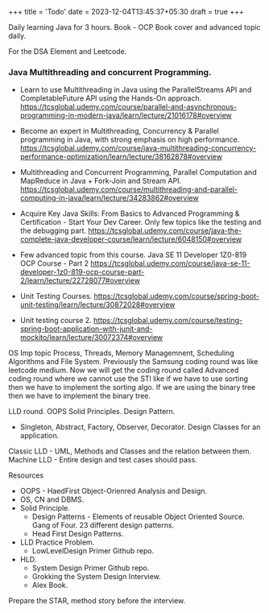 +++
title = 'Todo'
date = 2023-12-04T13:45:37+05:30
draft = true
+++


Daily learning Java for 3 hours. Book - OCP Book cover and advanced topic daily.



For the DSA Element and Leetcode.

### Java Multithreading and concurrent Programming.
- Learn to use Multithreading in Java using the ParallelStreams API and CompletableFuture API using the Hands-On approach.
https://tcsglobal.udemy.com/course/parallel-and-asynchronous-programming-in-modern-java/learn/lecture/21016178#overview

- Become an expert in Multithreading, Concurrency & Parallel programming in Java, with strong emphasis on high performance.
  https://tcsglobal.udemy.com/course/java-multithreading-concurrency-performance-optimization/learn/lecture/38162878#overview

- Multithreading and Concurrent Programming, Parallel Computation and MapReduce in Java + Fork-Join and Stream API.
https://tcsglobal.udemy.com/course/multithreading-and-parallel-computing-in-java/learn/lecture/34283862#overview

- Acquire Key Java Skills: From Basics to Advanced Programming & Certification - Start Your Dev Career. Only few topics like the testing and the debugging part.
https://tcsglobal.udemy.com/course/java-the-complete-java-developer-course/learn/lecture/6048150#overview

- Few advanced topic from this course. Java SE 11 Developer 1Z0-819 OCP Course - Part 2
  https://tcsglobal.udemy.com/course/java-se-11-developer-1z0-819-ocp-course-part-2/learn/lecture/22728077#overview
- Unit Testing Courses.
  https://tcsglobal.udemy.com/course/spring-boot-unit-testing/learn/lecture/30872028#overview
- Unit testing course 2. https://tcsglobal.udemy.com/course/testing-spring-boot-application-with-junit-and-mockito/learn/lecture/30072374#overview


OS 
Imp topic
Process, Threads, Memory Managemnent, Scheduling Algorithms and File System.
Previously the Samsung coding round was like leetcode medium. Now we will get the coding round called Advanced coding round where we cannot use the STl like if we have to use sorting then we have to implement the sorting algo. If we are using the binary tree then we have to implement the binary tree.

LLD round.
OOPS 
Solid Principles.
Design Pattern. 
  - Singleton, Abstract, Factory, Observer, Decorator.
Design Classes for an application.

Classic LLD - UML, Methods and Classes and the relation between them.
Machine LLD - Entire design and test cases should pass.

Resources
- OOPS - HaedFirst Object-Orienred Analysis and Design.
- OS, CN and DBMS.
- Solid Principle. 
  - Design Patterns - Elements of reusable Object Oriented Source. Gang of Four. 23 different design patterns.
  - Head First Design Patterns.
- LLD Practice Problem.
  - LowLevelDesign Primer Github repo.
- HLD.
  - System Design Primer Github repo.
  - Grokking the System Design Interview.
  - Alex Book.

Prepare the STAR, method story before the interview.


